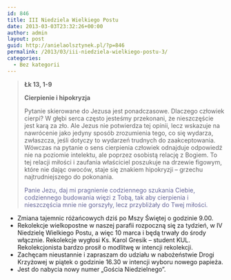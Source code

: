 ```yaml
---
id: 846
title: III Niedziela Wielkiego Postu
date: 2013-03-03T23:32:26+00:00
author: admin
layout: post
guid: http://anielaolsztynek.pl/?p=846
permalink: /2013/03/iii-niedziela-wielkiego-postu-3/
categories:
  - Bez kategorii
---
```

> **Łk 13, 1-9**
> 
> **Cierpienie i hipokryzja**
> 
> Pytanie skierowane do Jezusa jest ponadczasowe. Dlaczego człowiek cierpi? W głębi serca często jesteśmy przekonani, że nieszczęście jest karą za zło. Ale Jezus nie potwierdza tej opinii, lecz wskazuje na nawrócenie jako jedyny sposób zrozumienia tego, co się wydarza, zwłaszcza, jeśli dotyczy to wydarzeń trudnych do zaakceptowania. Wówczas na pytanie o sens cierpienia człowiek odnajduje odpowiedź nie na poziomie intelektu, ale poprzez osobistą relację z Bogiem. To tej relacji miłości i zaufania właściciel poszukuje na drzewie figowym, które nie dając owoców, staje się znakiem hipokryzji &#8211; grzechu najtrudniejszego do pokonania.
> 
> <span style="color: #666699;">Panie Jezu, daj mi pragnienie codziennego szukania Ciebie, codziennego budowania więzi z Tobą, tak aby cierpienia i nieszczęścia mnie nie gorszyły, lecz przybliżały do Twej miłości.</span>

  * Zmiana tajemnic różańcowych dziś po Mszy Świętej o godzinie 9.00.
  * Rekolekcje wielkopostne w naszej parafii rozpoczną się za tydzień, w IV Niedzielę Wielkiego Postu, a więc 10 marca i będą trwały do środy włącznie. Rekolekcje wygłosi Ks. Karol Gresik &#8211; student KUL. Rekolekcjonista bardzo prosił o modlitwę w intencji rekolekcji.
  * Zachęcam nieustannie i zapraszam do udziału w nabożeństwie Drogi Krzyżowej w piątek o godzinie 16.30 w intencji wyboru nowego papieża.
  * Jest do nabycia nowy numer &#8222;Gościa Niedzielnego&#8221;.